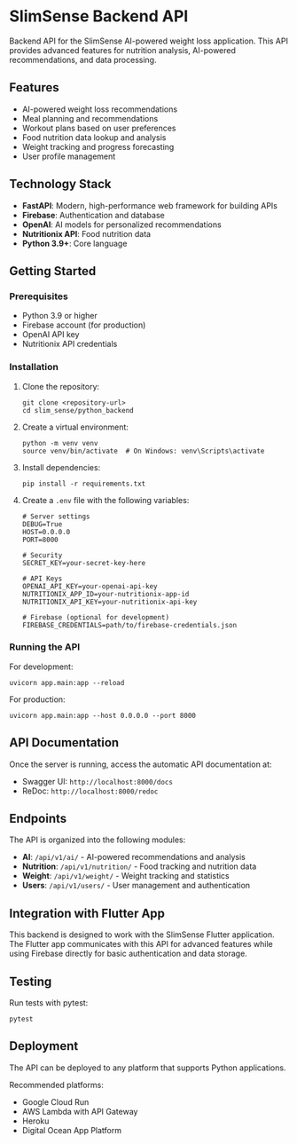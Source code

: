 # SlimSense Backend API

Backend API for the SlimSense AI-powered weight loss application. This API provides advanced features for nutrition analysis, AI-powered recommendations, and data processing.

## Features

- AI-powered weight loss recommendations
- Meal planning and recommendations
- Workout plans based on user preferences
- Food nutrition data lookup and analysis
- Weight tracking and progress forecasting
- User profile management

## Technology Stack

- **FastAPI**: Modern, high-performance web framework for building APIs
- **Firebase**: Authentication and database
- **OpenAI**: AI models for personalized recommendations
- **Nutritionix API**: Food nutrition data
- **Python 3.9+**: Core language

## Getting Started

### Prerequisites

- Python 3.9 or higher
- Firebase account (for production)
- OpenAI API key
- Nutritionix API credentials

### Installation

1. Clone the repository:
   ```
   git clone <repository-url>
   cd slim_sense/python_backend
   ```

2. Create a virtual environment:
   ```
   python -m venv venv
   source venv/bin/activate  # On Windows: venv\Scripts\activate
   ```

3. Install dependencies:
   ```
   pip install -r requirements.txt
   ```

4. Create a `.env` file with the following variables:
   ```
   # Server settings
   DEBUG=True
   HOST=0.0.0.0
   PORT=8000

   # Security
   SECRET_KEY=your-secret-key-here
   
   # API Keys
   OPENAI_API_KEY=your-openai-api-key
   NUTRITIONIX_APP_ID=your-nutritionix-app-id
   NUTRITIONIX_API_KEY=your-nutritionix-api-key
   
   # Firebase (optional for development)
   FIREBASE_CREDENTIALS=path/to/firebase-credentials.json
   ```

### Running the API

For development:

```
uvicorn app.main:app --reload
```

For production:

```
uvicorn app.main:app --host 0.0.0.0 --port 8000
```

## API Documentation

Once the server is running, access the automatic API documentation at:

- Swagger UI: `http://localhost:8000/docs`
- ReDoc: `http://localhost:8000/redoc`

## Endpoints

The API is organized into the following modules:

- **AI**: `/api/v1/ai/` - AI-powered recommendations and analysis
- **Nutrition**: `/api/v1/nutrition/` - Food tracking and nutrition data
- **Weight**: `/api/v1/weight/` - Weight tracking and statistics
- **Users**: `/api/v1/users/` - User management and authentication

## Integration with Flutter App

This backend is designed to work with the SlimSense Flutter application. The Flutter app communicates with this API for advanced features while using Firebase directly for basic authentication and data storage.

## Testing

Run tests with pytest:

```
pytest
```

## Deployment

The API can be deployed to any platform that supports Python applications.

Recommended platforms:
- Google Cloud Run
- AWS Lambda with API Gateway
- Heroku
- Digital Ocean App Platform
